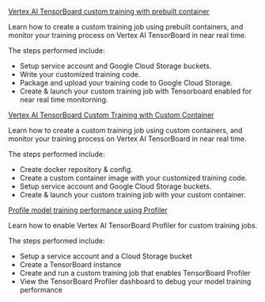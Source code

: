 
[Vertex AI TensorBoard custom training with prebuilt container](https://github.com/GoogleCloudPlatform/vertex-ai-samples/blob/main/notebooks/official/tensorboard/tensorboard_custom_training_with_prebuilt_container.ipynb)

Learn how to create a custom training job using prebuilt containers, and monitor your training process on Vertex AI TensorBoard in near real time.

The steps performed include:

* Setup service account and Google Cloud Storage buckets.
* Write your customized training code.
* Package and upload your training code to Google Cloud Storage.
* Create & launch your custom training job with Tensorboard enabled for near real time monitorning.

[Vertex AI TensorBoard Custom Training with Custom Container](https://github.com/GoogleCloudPlatform/vertex-ai-samples/blob/main/notebooks/official/tensorboard/tensorboard_custom_training_with_custom_container.ipynb)

Learn how to create a custom training job using custom containers, and monitor your training process on Vertex AI TensorBoard in near real time.

The steps performed include:

* Create docker repository & config.
* Create a custom container image with your customized training code.
* Setup service account and Google Cloud Storage buckets.
* Create & launch your custom training job with your custom container.

[Profile model training performance using Profiler](https://github.com/GoogleCloudPlatform/vertex-ai-samples/blob/main/notebooks/official/tensorboard/tensorboard_profiler_custom_training.ipynb)

Learn how to enable Vertex AI TensorBoard Profiler for custom training jobs.

The steps performed include:

* Setup a service account and a Cloud Storage bucket
* Create a TensorBoard instance
* Create and run a custom training job that enables TensorBoard Profiler
* View the TensorBoard Profiler dashboard to debug your model training performance
